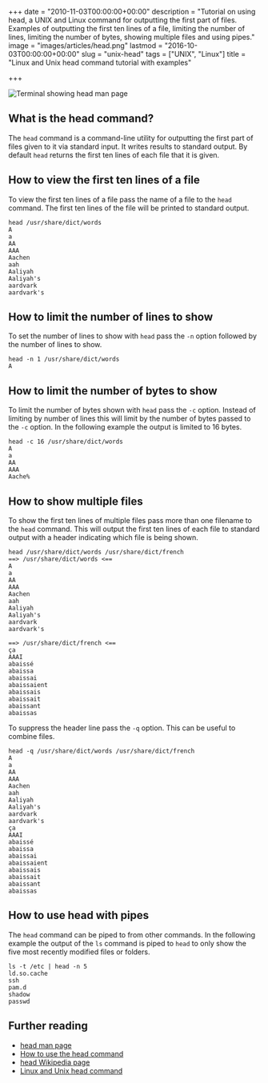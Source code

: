 +++
date = "2010-11-03T00:00:00+00:00"
description = "Tutorial on using head, a UNIX and Linux command for outputting the first part of files. Examples of outputting the first ten lines of a file, limiting the number of lines, limiting the number of bytes, showing multiple files and using pipes."
image = "images/articles/head.png"
lastmod = "2016-10-03T00:00:00+00:00"
slug = "unix-head"
tags = ["UNIX", "Linux"]
title = "Linux and Unix head command tutorial with examples"

+++

![Terminal showing head man page][6]

## What is the head command?

The `head` command is a command-line utility for outputting the first part of files given to it via standard input. It writes results to standard output. By default `head` returns the first ten lines of each file that it is given. 


## How to view the first ten lines of a file

To view the first ten lines of a file pass the name of a file to the `head` command. The first ten lines of the file will be printed to standard output. 

    head /usr/share/dict/words
    A
    a
    AA
    AAA
    Aachen
    aah
    Aaliyah
    Aaliyah's
    aardvark
    aardvark's

## How to limit the number of lines to show

To set the number of lines to show with `head` pass the `-n` option followed by the number of lines to show. 

    head -n 1 /usr/share/dict/words
    A

## How to limit the number of bytes to show

To limit the number of bytes shown with `head` pass the `-c` option. Instead of limiting by number of lines this will limit by the number of bytes passed to the `-c` option. In the following example the output is limited to 16 bytes.

    
    head -c 16 /usr/share/dict/words
    A
    a
    AA
    AAA
    Aache%

## How to show multiple files

To show the first ten lines of multiple files pass more than one filename to the `head` command. This will output the first ten lines of each file to standard output with a header indicating which file is being shown. 

    head /usr/share/dict/words /usr/share/dict/french
    ==> /usr/share/dict/words <==
    A
    a
    AA
    AAA
    Aachen
    aah
    Aaliyah
    Aaliyah's
    aardvark
    aardvark's

    ==> /usr/share/dict/french <==
    ça
    AAAI
    abaissé
    abaissa
    abaissai
    abaissaient
    abaissais
    abaissait
    abaissant
    abaissas

To suppress the header line pass the `-q` option. This can be useful to combine files.

    head -q /usr/share/dict/words /usr/share/dict/french
    A
    a
    AA
    AAA
    Aachen
    aah
    Aaliyah
    Aaliyah's
    aardvark
    aardvark's
    ça
    AAAI
    abaissé
    abaissa
    abaissai
    abaissaient
    abaissais
    abaissait
    abaissant
    abaissas

## How to use head with pipes

The `head` command can be piped to from other commands. In the following example the output of the `ls` command is piped to `head` to only show the five most recently modified files or folders.

    ls -t /etc | head -n 5
    ld.so.cache
    ssh
    pam.d
    shadow
    passwd

## Further reading

* [head man page][1]
* [How to use the head command][3]
* [head Wikipedia page][4]
* [Linux and Unix head command][5]

[1]: http://linux.die.net/man/1/head
[2]: https://shapeshed.com/unix-sort/
[3]: http://www.linfo.org/head.html
[4]: https://en.wikipedia.org/wiki/Head_(Unix)
[5]: http://www.computerhope.com/unix/uhead.htm
[6]: /images/articles/head.png "Linux and Unix head command"
	

